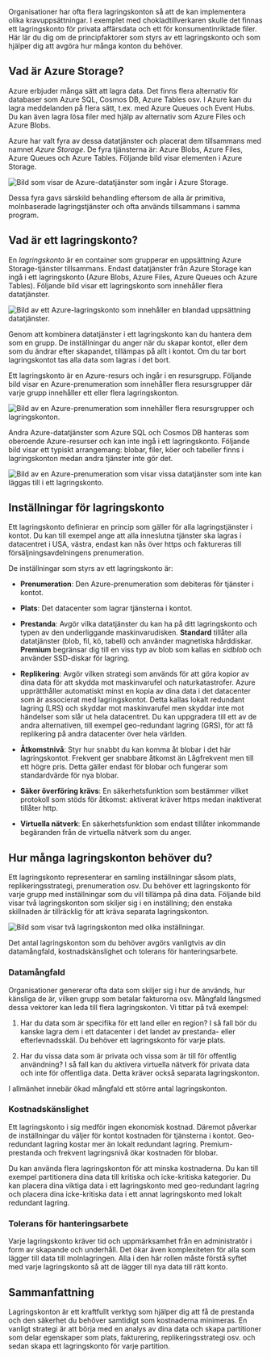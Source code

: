 Organisationer har ofta flera lagringskonton så att de kan implementera olika kravuppsättningar. I exemplet med chokladtillverkaren skulle det finnas ett lagringskonto för privata affärsdata och ett för konsumentinriktade filer. Här lär du dig om de principfaktorer som styrs av ett lagringskonto och som hjälper dig att avgöra hur många konton du behöver.

## <a name="what-is-azure-storage"></a>Vad är Azure Storage?

Azure erbjuder många sätt att lagra data. Det finns flera alternativ för databaser som Azure SQL, Cosmos DB, Azure Tables osv. I Azure kan du lagra meddelanden på flera sätt, t.ex. med Azure Queues och Event Hubs. Du kan även lagra lösa filer med hjälp av alternativ som Azure Files och Azure Blobs.

Azure har valt fyra av dessa datatjänster och placerat dem tillsammans med namnet _Azure Storage_. De fyra tjänsterna är: Azure Blobs, Azure Files, Azure Queues och Azure Tables. Följande bild visar elementen i Azure Storage.

![Bild som visar de Azure-datatjänster som ingår i Azure Storage.](../media-drafts/2-azure-storage.png)

Dessa fyra gavs särskild behandling eftersom de alla är primitiva, molnbaserade lagringstjänster och ofta används tillsammans i samma program.

## <a name="what-is-a-storage-account"></a>Vad är ett lagringskonto?

En _lagringskonto_ är en container som grupperar en uppsättning Azure Storage-tjänster tillsammans. Endast datatjänster från Azure Storage kan ingå i ett lagringskonto (Azure Blobs, Azure Files, Azure Queues och Azure Tables). Följande bild visar ett lagringskonto som innehåller flera datatjänster.

![Bild av ett Azure-lagringskonto som innehåller en blandad uppsättning datatjänster.](../media-drafts/2-what-is-a-storage-account.png)

Genom att kombinera datatjänster i ett lagringskonto kan du hantera dem som en grupp. De inställningar du anger när du skapar kontot, eller dem som du ändrar efter skapandet, tillämpas på allt i kontot. Om du tar bort lagringskontot tas alla data som lagras i det bort.

Ett lagringskonto är en Azure-resurs och ingår i en resursgrupp. Följande bild visar en Azure-prenumeration som innehåller flera resursgrupper där varje grupp innehåller ett eller flera lagringskonton.

![Bild av en Azure-prenumeration som innehåller flera resursgrupper och lagringskonton.](../media-drafts/2-resource-groups-and-storage-accounts.png)

Andra Azure-datatjänster som Azure SQL och Cosmos DB hanteras som oberoende Azure-resurser och kan inte ingå i ett lagringskonto. Följande bild visar ett typiskt arrangemang: blobar, filer, köer och tabeller finns i lagringskonton medan andra tjänster inte gör det.

![Bild av en Azure-prenumeration som visar vissa datatjänster som inte kan läggas till i ett lagringskonto.](../media-drafts/2-typical-subscription-organization.png)

## <a name="storage-account-settings"></a>Inställningar för lagringskonto

Ett lagringskonto definierar en princip som gäller för alla lagringstjänster i kontot. Du kan till exempel ange att alla inneslutna tjänster ska lagras i datacentret i USA, västra, endast kan nås över https och faktureras till försäljningsavdelningens prenumeration.

De inställningar som styrs av ett lagringskonto är:

- **Prenumeration**: Den Azure-prenumeration som debiteras för tjänster i kontot.

- **Plats**: Det datacenter som lagrar tjänsterna i kontot.

- **Prestanda**: Avgör vilka datatjänster du kan ha på ditt lagringskonto och typen av den underliggande maskinvarudisken. **Standard** tillåter alla datatjänster (blob, fil, kö, tabell) och använder magnetiska hårddiskar. **Premium** begränsar dig till en viss typ av blob som kallas en _sidblob_ och använder SSD-diskar för lagring.

- **Replikering**: Avgör vilken strategi som används för att göra kopior av dina data för att skydda mot maskinvarufel och naturkatastrofer. Azure upprätthåller automatiskt minst en kopia av dina data i det datacenter som är associerat med lagringskontot. Detta kallas lokalt redundant lagring (LRS) och skyddar mot maskinvarufel men skyddar inte mot händelser som slår ut hela datacentret. Du kan uppgradera till ett av de andra alternativen, till exempel geo-redundant lagring (GRS), för att få replikering på andra datacenter över hela världen.

- **Åtkomstnivå**: Styr hur snabbt du kan komma åt blobar i det här lagringskontot. Frekvent ger snabbare åtkomst än Lågfrekvent men till ett högre pris. Detta gäller endast för blobar och fungerar som standardvärde för nya blobar.

- **Säker överföring krävs**: En säkerhetsfunktion som bestämmer vilket protokoll som stöds för åtkomst: aktiverat kräver https medan inaktiverat tillåter http.

- **Virtuella nätverk**: En säkerhetsfunktion som endast tillåter inkommande begäranden från de virtuella nätverk som du anger.

## <a name="how-many-storage-accounts-do-you-need"></a>Hur många lagringskonton behöver du?

Ett lagringskonto representerar en samling inställningar såsom plats, replikeringsstrategi, prenumeration osv. Du behöver ett lagringskonto för varje grupp med inställningar som du vill tillämpa på dina data. Följande bild visar två lagringskonton som skiljer sig i en inställning; den enstaka skillnaden är tillräcklig för att kräva separata lagringskonton.

![Bild som visar två lagringskonton med olika inställningar.](../media-drafts/2-multiple-storage-accounts.png)

Det antal lagringskonton som du behöver avgörs vanligtvis av din datamångfald, kostnadskänslighet och tolerans för hanteringsarbete.

### <a name="data-diversity"></a>Datamångfald

Organisationer genererar ofta data som skiljer sig i hur de används, hur känsliga de är, vilken grupp som betalar fakturorna osv. Mångfald längsmed dessa vektorer kan leda till flera lagringskonton. Vi tittar på två exempel:

1. Har du data som är specifika för ett land eller en region? I så fall bör du kanske lagra dem i ett datacenter i det landet av prestanda- eller efterlevnadsskäl. Du behöver ett lagringskonto för varje plats.

1. Har du vissa data som är privata och vissa som är till för offentlig användning? I så fall kan du aktivera virtuella nätverk för privata data och inte för offentliga data. Detta kräver också separata lagringskonton.

I allmänhet innebär ökad mångfald ett större antal lagringskonton.

### <a name="cost-sensitivity"></a>Kostnadskänslighet

Ett lagringskonto i sig medför ingen ekonomisk kostnad. Däremot påverkar de inställningar du väljer för kontot kostnaden för tjänsterna i kontot. Geo-redundant lagring kostar mer än lokalt redundant lagring. Premium-prestanda och frekvent lagringsnivå ökar kostnaden för blobar.

Du kan använda flera lagringskonton för att minska kostnaderna. Du kan till exempel partitionera dina data till kritiska och icke-kritiska kategorier. Du kan placera dina viktiga data i ett lagringskonto med geo-redundant lagring och placera dina icke-kritiska data i ett annat lagringskonto med lokalt redundant lagring.

### <a name="tolerance-for-management-overhead"></a>Tolerans för hanteringsarbete

Varje lagringskonto kräver tid och uppmärksamhet från en administratör i form av skapande och underhåll. Det ökar även komplexiteten för alla som lägger till data till molnlagringen. Alla i den här rollen måste förstå syftet med varje lagringskonto så att de lägger till nya data till rätt konto.

## <a name="summary"></a>Sammanfattning

Lagringskonton är ett kraftfullt verktyg som hjälper dig att få de prestanda och den säkerhet du behöver samtidigt som kostnaderna minimeras. En vanligt strategi är att börja med en analys av dina data och skapa partitioner som delar egenskaper som plats, fakturering, replikeringsstrategi osv. och sedan skapa ett lagringskonto för varje partition.
